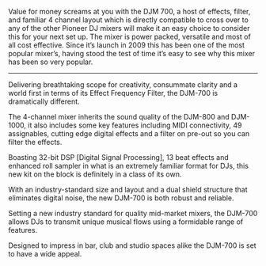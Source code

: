 Value for money screams at you with the DJM 700, a host of effects, filter, and familiar 4 channel layout which is directly compatible to cross over to any of the other Pioneer DJ mixers will make it an easy choice to consider this for your next set up. The mixer is power packed, versatile and most of all cost effective. Since it’s launch in 2009 this has been one of the most popular mixer’s, having stood the test of time it’s easy to see why this mixer has been so very popular.

---

Delivering breathtaking scope for creativity, consummate clarity and a world first in terms of its Effect Frequency Filter, the DJM-700 is dramatically different.

The 4-channel mixer inherits the sound quality of the DJM-800 and DJM-1000, it also includes some key features including MIDI connectivity, 49 assignables, cutting edge digital effects and a filter on pre-out so you can filter the effects.

Boasting 32-bit DSP [Digital Signal Processing], 13 beat effects and enhanced roll sampler in what is an extremely familiar format for DJs, this new kit on the block is definitely in a class of its own.

With an industry-standard size and layout and a dual shield structure that eliminates digital noise, the new DJM-700 is both robust and reliable.

Setting a new industry standard for quality mid-market mixers, the DJM-700 allows DJs to transmit unique musical flows using a formidable range of features.

Designed to impress in bar, club and studio spaces alike the DJM-700 is set to have a wide appeal.
